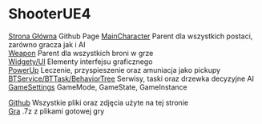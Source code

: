 # ShooterUE4
[Strona Główna](https://grzedzicki.github.io/ShooterUE4/) Github Page
[MainCharacter](/MainCharacter/README.md) Parent dla wszystkich postaci, zarówno gracza jak i AI<br />
[Weapon](/Weapon/README.md) Parent dla wszystkich broni w grze<br />
[Widgety/UI](/Widget/README.md) Elementy interfejsu graficznego<br />
[PowerUp](/PowerUp/README.md) Leczenie, przyspieszenie oraz amuniacja jako pickupy<br />
[BTService/BTTask/BehaviorTree](/BT/README.md) Serwisy, taski oraz drzewka decyzyjne AI<br />
[GameSettings](/GameSettings/README.md) GameMode, GameState, GameInstance<br />

[Github](https://github.com/grzedzicki/ShooterUE4) Wszystkie pliki oraz zdjęcia użyte na tej stronie<br />
[Gra](https://drive.google.com/file/d/1BN9h0tFj6CCVj1jQGZcUJJSszosvIkIQ/view) .7z z plikami gotowej gry<br />
